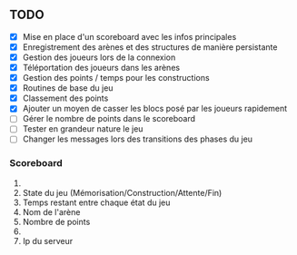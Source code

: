 ## TODO
* [x] Mise en place d'un scoreboard avec les infos principales
* [x] Enregistrement des arènes et des structures de manière persistante
* [x] Gestion des joueurs lors de la connexion
* [x] Téléportation des joueurs dans les arènes
* [x] Gestion des points / temps pour les constructions
* [x] Routines de base du jeu
* [x] Classement des points
* [x] Ajouter un moyen de casser les blocs posé par les joueurs rapidement
* [ ] Gérer le nombre de points dans le scoreboard
* [ ] Tester en grandeur nature le jeu
* [ ] Changer les messages lors des transitions des phases du jeu

### Scoreboard

1. 
2. State du jeu (Mémorisation/Construction/Attente/Fin)
3. Temps restant entre chaque état du jeu
4. Nom de l'arène
5. Nombre de points
6. 
7. Ip du serveur
